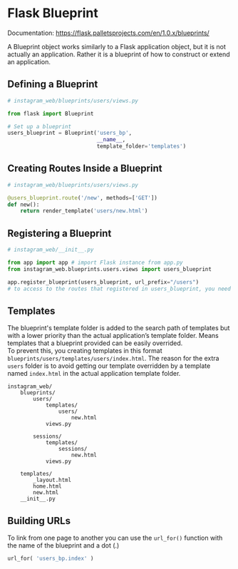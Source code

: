 # Flask Blueprint
Documentation: https://flask.palletsprojects.com/en/1.0.x/blueprints/

A Blueprint object works similarly to a Flask application object, but it is not actually an application. Rather it is a blueprint of how to construct or extend an application.

## Defining a Blueprint 
```py
# instagram_web/blueprints/users/views.py

from flask import Blueprint

# Set up a blueprint
users_blueprint = Blueprint('users_bp',
                            __name__,
                            template_folder='templates')
```

## Creating Routes Inside a Blueprint
```py
# instagram_web/blueprints/users/views.py

@users_blueprint.route('/new', methods=['GET'])
def new():
    return render_template('users/new.html')
```

## Registering a Blueprint 
```py
# instagram_web/__init__.py

from app import app # import Flask instance from app.py
from instagram_web.blueprints.users.views import users_blueprint

app.register_blueprint(users_blueprint, url_prefix="/users")
# to access to the routes that registered in users_blueprint, you need to use eg. http://example.com/users/<route>
```


## Templates
The blueprint's template folder is added to the search path of templates but with a lower priority than the actual application’s template folder. Means templates that a blueprint provided can be easily overrided.  
To prevent this, you creating templates in this format `blueprints/users/templates/users/index.html`. The reason for the extra `users` folder is to avoid getting our template overridden by a template named `index.html` in the actual application template folder.

```
instagram_web/
    blueprints/
        users/
            templates/
                users/
                    new.html
            views.py

        sessions/
            templates/
                sessions/
                    new.html
            views.py

    templates/
        _layout.html
        home.html
        new.html
    __init__.py
```

## Building URLs
To link from one page to another you can use the `url_for()` function with the name of the blueprint and a dot (.)
```py
url_for( 'users_bp.index' )
```


